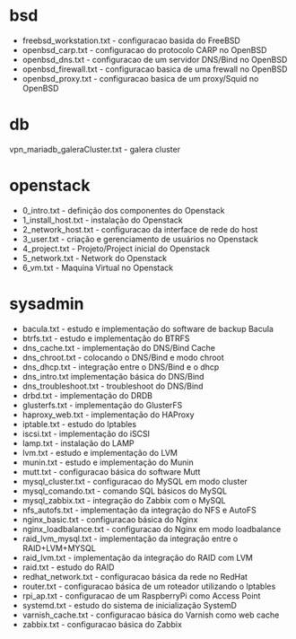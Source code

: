 # bsd
- freebsd_workstation.txt - configuracao basida do FreeBSD
- openbsd_carp.txt - configuracao do protocolo CARP no OpenBSD
- openbsd_dns.txt - configuracao de um servidor DNS/Bind no OpenBSD
- openbsd_firewall.txt - configuracao basica de uma frewall no OpenBSD
- openbsd_proxy.txt - configuracao basica de um proxy/Squid no OpenBSD

# db
vpn_mariadb_galeraCluster.txt - galera cluster

# openstack
- 0_intro.txt - definição dos componentes do Openstack
- 1_install_host.txt - instalação do Openstack
- 2_network_host.txt - configuracao da interface de rede do host
- 3_user.txt - criação e gerenciamento de usuários no Openstack
- 4_project.txt - Projeto/Project inicial do Openstack
- 5_network.txt - Network do Openstack
- 6_vm.txt - Maquina Virtual no Openstack

# sysadmin
- bacula.txt - estudo e implementação do software de backup Bacula
- btrfs.txt - estudo e implementação do BTRFS
- dns_cache.txt - implementação do DNS/Bind Cache
- dns_chroot.txt - colocando o DNS/Bind e modo chroot
- dns_dhcp.txt - integração entre o DNS/Bind e o dhcp
- dns_intro.txt implementação básica do DNS/Bind
- dns_troubleshoot.txt - troubleshoot do DNS/Bind
- drbd.txt - implementação do DRDB
- glusterfs.txt - implementação do GlusterFS
- haproxy_web.txt - implementação do HAProxy
- iptable.txt - estudo do Iptables
- iscsi.txt - implementação do iSCSI
- lamp.txt - instalação do LAMP
- lvm.txt - estudo e implementação do LVM
- munin.txt - estudo e implementação do Munin
- mutt.txt - configuracao básica do software Mutt
- mysql_cluster.txt - configuracao do MySQL em modo cluster
- mysql_comando.txt - comando SQL básicos do MySQL
- mysql_zabbix.txt - integração do Zabbix com o MySQL
- nfs_autofs.txt - implementação da integração do NFS e AutoFS
- nginx_basic.txt - configuracao básica do Nginx
- nginx_loadbalance.txt - configuracao do Nginx em modo loadbalance
- raid_lvm_mysql.txt - implementação da integração entre o RAID+LVM+MYSQL
- raid_lvm.txt - implementação da integração do RAID com LVM
- raid.txt - estudo do RAID
- redhat_network.txt - configuracao básica da rede no RedHat
- router.txt - configuracao básica de um roteador utilizando o Iptables
- rpi_ap.txt - configuracao de um RaspberryPi como Access Point
- systemd.txt - estudo do sistema de inicialização SystemD
- varnish_cache.txt - configuracao básica do Varnish como web cache 
- zabbix.txt - configuracao básica do Zabbix